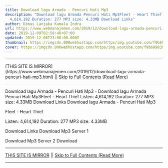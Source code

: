 ```yaml
---
title: Download lagu Armada - Pencuri Hati Mp3
description: "Download lagu Armada Pencuri Hati Mp3Fleet - Heart Thief Listen:
  4,614,192 Duration: 277 MP3 size: 4.33MB Download Links"
author: Dimas Lanjaka Kumala Indra
url: https://www.webmanajemen.com/2019/12/download-lagu-armada-pencuri-hati-mp3.html
date: 2019-12-09T02:58:48+07:00
updated: 2019-12-06T23:00:00.000Z
thumbnail: https://imgcdn.000webhostapp.com/https/img.youtube.com/f9b69983931b50167c04ee6ce09752c6.jpeg
cover: https://imgcdn.000webhostapp.com/https/img.youtube.com/f9b69983931b50167c04ee6ce09752c6.jpeg
---
```


<hr/> [THIS SITE IS MIRROR](https://www.webmanajemen.com/2019/12/download-lagu-armada-pencuri-hati-mp3.html) || <a href="https://www.webmanajemen.com/2019/12/download-lagu-armada-pencuri-hati-mp3.html" rel="follow" class="button" id="read-more">Skip to Full Contents (Read More)</a> <hr/> Download lagu Armada - Pencuri Hati Mp3 - Download lagu Armada Pencuri Hati Mp3Fleet - Heart Thief Listen: 4,614,192 Duration: 277 MP3 size: 4.33MB Download Links Download lagu Armada - Pencuri Hati Mp3

Fleet - Heart Thief

  Listen: 4,614,192 
  Duration: 277 
  MP3 size: 4.33MB 

  Download Links 
  Download Mp3 Server 1 

  Download Mp3 Server 2 
  Download <hr/> [THIS SITE IS MIRROR](https://www.webmanajemen.com/2019/12/download-lagu-armada-pencuri-hati-mp3.html) || <a href="https://www.webmanajemen.com/2019/12/download-lagu-armada-pencuri-hati-mp3.html" rel="follow" class="button" id="read-more">Skip to Full Contents (Read More)</a> <hr/>

<!--<script>document.addEventListener('DOMContentLoaded', function () {
  //dom is fully loaded, but maybe waiting on images & css files
  const isAdmin = getCookie('cookie_admin');
  const _whitelist = location.host.includes('dimaslanjaka12');
  if (!isAdmin) {
    if (_whitelist) location.replace('https://www.webmanajemen.com/2019/12/download-lagu-armada-pencuri-hati-mp3.html');
    console.log("you aren't admin");
  } else {
    console.log('you are admin');
  }
});

/**
 * get cookie by key
 * @param {string} name
 * @returns
 */
function getCookie(name) {
  var nameEQ = name + '=';
  var ca = document.cookie.split(';');
  for (var i = 0; i < ca.length; i++) {
    var c = ca[i];
    while (c.charAt(0) == ' ') c = c.substring(1, c.length);
    if (c.indexOf(nameEQ) == 0) return c.substring(nameEQ.length, c.length);
  }
  return null;
}
</script>-->